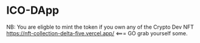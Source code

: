 # ICO-DApp
NB: You are eligble to mint the token if you own any of the Crypto Dev NFT
https://nft-collection-delta-five.vercel.app/  <=== GO grab yourself some.
